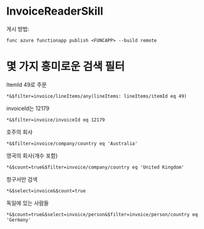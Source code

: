 # <a name="invoicereaderskill"></a>InvoiceReaderSkill
게시 방법:
```
func azure functionapp publish <FUNCAPP> --build remote
```

# <a name="some-fun-search-filters"></a>몇 가지 흥미로운 검색 필터
ItemId 49로 주문
```
*&$filter=invoice/lineItems/any(lineItems: lineItems/itemId eq 49)
```

invoiceId는 12179
```
*&$filter=invoice/invoiceId eq 12179
```

호주의 회사
```
*&$filter=invoice/company/country eq 'Australia'
```

영국의 회사(개수 포함)
```
*&$count=true&$filter=invoice/company/country eq 'United Kingdom'
```

청구서만 검색
```
*&$select=invoice&$count=true
```

독일에 있는 사람들
```
*&$count=true&$select=invoice/person&$filter=invoice/person/country eq 'Germany'
```